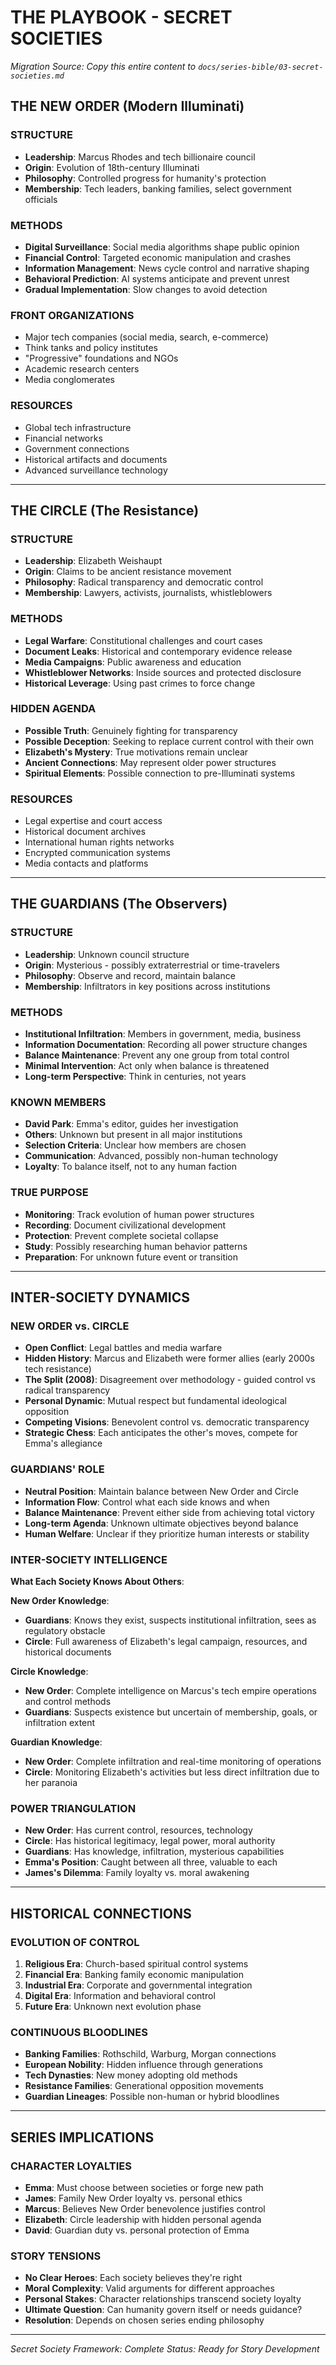 # THE PLAYBOOK - SECRET SOCIETIES
*Migration Source: Copy this entire content to `docs/series-bible/03-secret-societies.md`*

## THE NEW ORDER (Modern Illuminati)

### STRUCTURE
- **Leadership**: Marcus Rhodes and tech billionaire council
- **Origin**: Evolution of 18th-century Illuminati
- **Philosophy**: Controlled progress for humanity's protection
- **Membership**: Tech leaders, banking families, select government officials

### METHODS
- **Digital Surveillance**: Social media algorithms shape public opinion
- **Financial Control**: Targeted economic manipulation and crashes
- **Information Management**: News cycle control and narrative shaping
- **Behavioral Prediction**: AI systems anticipate and prevent unrest
- **Gradual Implementation**: Slow changes to avoid detection

### FRONT ORGANIZATIONS
- Major tech companies (social media, search, e-commerce)
- Think tanks and policy institutes
- "Progressive" foundations and NGOs
- Academic research centers
- Media conglomerates

### RESOURCES
- Global tech infrastructure
- Financial networks
- Government connections
- Historical artifacts and documents
- Advanced surveillance technology

---

## THE CIRCLE (The Resistance)

### STRUCTURE
- **Leadership**: Elizabeth Weishaupt
- **Origin**: Claims to be ancient resistance movement
- **Philosophy**: Radical transparency and democratic control
- **Membership**: Lawyers, activists, journalists, whistleblowers

### METHODS
- **Legal Warfare**: Constitutional challenges and court cases
- **Document Leaks**: Historical and contemporary evidence release
- **Media Campaigns**: Public awareness and education
- **Whistleblower Networks**: Inside sources and protected disclosure
- **Historical Leverage**: Using past crimes to force change

### HIDDEN AGENDA
- **Possible Truth**: Genuinely fighting for transparency
- **Possible Deception**: Seeking to replace current control with their own
- **Elizabeth's Mystery**: True motivations remain unclear
- **Ancient Connections**: May represent older power structures
- **Spiritual Elements**: Possible connection to pre-Illuminati systems

### RESOURCES
- Legal expertise and court access
- Historical document archives
- International human rights networks
- Encrypted communication systems
- Media contacts and platforms

---

## THE GUARDIANS (The Observers)

### STRUCTURE
- **Leadership**: Unknown council structure
- **Origin**: Mysterious - possibly extraterrestrial or time-travelers
- **Philosophy**: Observe and record, maintain balance
- **Membership**: Infiltrators in key positions across institutions

### METHODS
- **Institutional Infiltration**: Members in government, media, business
- **Information Documentation**: Recording all power structure changes
- **Balance Maintenance**: Prevent any one group from total control
- **Minimal Intervention**: Act only when balance is threatened
- **Long-term Perspective**: Think in centuries, not years

### KNOWN MEMBERS
- **David Park**: Emma's editor, guides her investigation
- **Others**: Unknown but present in all major institutions
- **Selection Criteria**: Unclear how members are chosen
- **Communication**: Advanced, possibly non-human technology
- **Loyalty**: To balance itself, not to any human faction

### TRUE PURPOSE
- **Monitoring**: Track evolution of human power structures
- **Recording**: Document civilizational development
- **Protection**: Prevent complete societal collapse
- **Study**: Possibly researching human behavior patterns
- **Preparation**: For unknown future event or transition

---

## INTER-SOCIETY DYNAMICS

### NEW ORDER vs. CIRCLE
- **Open Conflict**: Legal battles and media warfare
- **Hidden History**: Marcus and Elizabeth were former allies (early 2000s tech resistance)
- **The Split (2008)**: Disagreement over methodology - guided control vs radical transparency
- **Personal Dynamic**: Mutual respect but fundamental ideological opposition
- **Competing Visions**: Benevolent control vs. democratic transparency
- **Strategic Chess**: Each anticipates the other's moves, compete for Emma's allegiance

### GUARDIANS' ROLE
- **Neutral Position**: Maintain balance between New Order and Circle
- **Information Flow**: Control what each side knows and when
- **Balance Maintenance**: Prevent either side from achieving total victory
- **Long-term Agenda**: Unknown ultimate objectives beyond balance
- **Human Welfare**: Unclear if they prioritize human interests or stability

### INTER-SOCIETY INTELLIGENCE
**What Each Society Knows About Others**:

**New Order Knowledge**:
- **Guardians**: Knows they exist, suspects institutional infiltration, sees as regulatory obstacle
- **Circle**: Full awareness of Elizabeth's legal campaign, resources, and historical documents

**Circle Knowledge**:
- **New Order**: Complete intelligence on Marcus's tech empire operations and control methods
- **Guardians**: Suspects existence but uncertain of membership, goals, or infiltration extent

**Guardian Knowledge**:
- **New Order**: Complete infiltration and real-time monitoring of operations
- **Circle**: Monitoring Elizabeth's activities but less direct infiltration due to her paranoia

### POWER TRIANGULATION
- **New Order**: Has current control, resources, technology
- **Circle**: Has historical legitimacy, legal power, moral authority
- **Guardians**: Has knowledge, infiltration, mysterious capabilities
- **Emma's Position**: Caught between all three, valuable to each
- **James's Dilemma**: Family loyalty vs. moral awakening

---

## HISTORICAL CONNECTIONS

### EVOLUTION OF CONTROL
1. **Religious Era**: Church-based spiritual control systems
2. **Financial Era**: Banking family economic manipulation
3. **Industrial Era**: Corporate and governmental integration
4. **Digital Era**: Information and behavioral control
5. **Future Era**: Unknown next evolution phase

### CONTINUOUS BLOODLINES
- **Banking Families**: Rothschild, Warburg, Morgan connections
- **European Nobility**: Hidden influence through generations
- **Tech Dynasties**: New money adopting old methods
- **Resistance Families**: Generational opposition movements
- **Guardian Lineages**: Possible non-human or hybrid bloodlines

---

## SERIES IMPLICATIONS

### CHARACTER LOYALTIES
- **Emma**: Must choose between societies or forge new path
- **James**: Family New Order loyalty vs. personal ethics
- **Marcus**: Believes New Order benevolence justifies control
- **Elizabeth**: Circle leadership with hidden personal agenda
- **David**: Guardian duty vs. personal protection of Emma

### STORY TENSIONS
- **No Clear Heroes**: Each society believes they're right
- **Moral Complexity**: Valid arguments for different approaches
- **Personal Stakes**: Character relationships transcend society loyalty
- **Ultimate Question**: Can humanity govern itself or needs guidance?
- **Resolution**: Depends on chosen series ending philosophy

----
*Secret Society Framework: Complete*
*Status: Ready for Story Development*